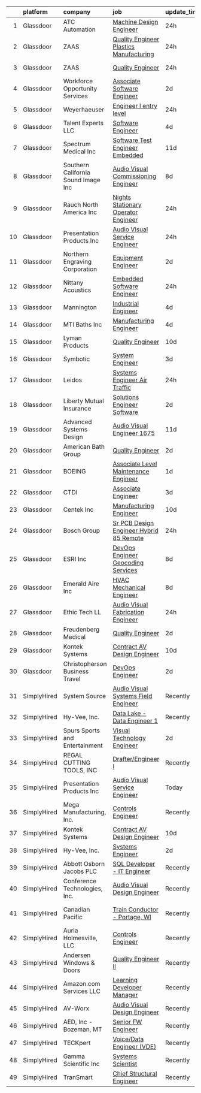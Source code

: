 

|    | platform    | company                              | job                                                                                                                                                                                                                                                                                                                                                                                                                                                                                                                                                                                                                                                                                                                                                                                                                                                                                                                                                                                                                                                                                                                                                                                                                                                                                                                                                                                                                                                                              | update_time   | location                    |
|---:|:------------|:-------------------------------------|:---------------------------------------------------------------------------------------------------------------------------------------------------------------------------------------------------------------------------------------------------------------------------------------------------------------------------------------------------------------------------------------------------------------------------------------------------------------------------------------------------------------------------------------------------------------------------------------------------------------------------------------------------------------------------------------------------------------------------------------------------------------------------------------------------------------------------------------------------------------------------------------------------------------------------------------------------------------------------------------------------------------------------------------------------------------------------------------------------------------------------------------------------------------------------------------------------------------------------------------------------------------------------------------------------------------------------------------------------------------------------------------------------------------------------------------------------------------------------------|:--------------|:----------------------------|
|  1 | Glassdoor   | ATC Automation                       | [Machine Design Engineer](https://www.glassdoor.com/partner/jobListing.htm?pos=129&ao=1110586&s=58&guid=000001824de3ea13b6277ba4f39ca8eb&src=GD_JOB_AD&t=SR&vt=w&ea=1&cs=1_6534cc1d&cb=1659164159149&jobListingId=1008038413869&cpc=2187E14FC6F1B769&jrtk=3-0-1g96u7qn4h7i2801-1g96u7qnh2gpu000-acea95750f0bcd80--6NYlbfkN0AxTW2I5hFMRs1ppfVaotPbiDcG--VYf6eQeyz1cvYZmvU7ipRBcyqBpcC9rIByUrQ1ZU3FBxa74NBnDeqNgrnhHjqTlbOWnnQhnOxFWK1mlABdtxbcxd1x-rU-B4U-OmAuN_3oSF9ciNM3Opuzid3uiC4b-iP3i7vywiAYvXJpV9z1uhnXVzXLqFzVqWdAUAPJcYPqRmA-axKNIx77zU-yTl3-5sy2U7c_NxZi-l1hXq-tr99DjBr16oQHKO_3IrSPf7I2PqFr_YCHDkreO2JHdGtsWzmXmW6y6xHeW9uzPyufaBnpYyRPxm37Tl0ZSle5mntxZL20QwdUhbyXdDm1ZvHb0fGAtWmLdyZfV2CZ06ikszmpR23Ajxsmhzb6U5QPIWz3bfZs1a0IMe7Hge2fRR0SwYTQogd32yE6Ka8-ApRNEkYDvKtKiI5UFFkQX6Wyrnmf3VIr8c0Rm4ZVyqITf0de3ySrD0TTFmnbVulSCyhHHVVmyR_wCpzMosprrUBCG1fW8MZ5wRaGFcMY8fAb)                                                                                                                                                                                                                                                                                                                                                                                                                                                                                                                                                                                               | 24h           | Cookeville, TN              |
|  2 | Glassdoor   | ZAAS                                 | [Quality Engineer   Plastics Manufacturing](https://www.glassdoor.com/partner/jobListing.htm?pos=118&ao=1110586&s=58&guid=000001824de3ea13b6277ba4f39ca8eb&src=GD_JOB_AD&t=SR&vt=w&ea=1&cs=1_e51afa6f&cb=1659164159149&jobListingId=1008038167065&cpc=9BE7264F9E667C9B&jrtk=3-0-1g96u7qn4h7i2801-1g96u7qnh2gpu000-bc8b817a26c6e9e6--6NYlbfkN0A953Z9EfJZc5Z9y7Wb0NkuJO-5BBnqXCJSieP3bN3oT3pD2vzfTR73Lzez5aynbGxO0gfvX0KfJ3Sjv7fJKH3_jXV7k0SUZcSV9zz0O_4B1OIL836epapmQlG3U2RZTujWwBB6OCneHU0t1QaMIrAgwiJ8l4UGWn0D17qLIqn-w1Ggg1_nUW-hi33nsVGlbNbZrXzgCMJRY_dtMf6EePrayVwpRoXVQt4FpC1c-JP5NpjF0TgBAJ_QFsYIDwEimpDavVdugRWSC1RYg7GdmnpBgLzt8F47zvCxorVSyujVd_XHpwPoC1b8UutPExgnYE9JMs3JTIVy8TqqAPNgOY6O5mXYgpwvBlcZnrD-NSukAtQhydOl9nTijOfybqetdWOTNT6p1m4M7314qGDNpaRL8BSrDpu5Ew878VxQzwDVfngqTwtIQFxnmNIy6rQtRXhqsBJ02nvMj86xkdPu8bHhfGHWCq3Wh-eJJPX8ddorgO6-beQjNOQM8I6v6195PPZ4GR8N9gFWpw%3D%3D)                                                                                                                                                                                                                                                                                                                                                                                                                                                                                                                                                                                 | 24h           | Woodville, WI               |
|  3 | Glassdoor   | ZAAS                                 | [Quality Engineer](https://www.glassdoor.com/partner/jobListing.htm?pos=117&ao=1110586&s=58&guid=000001824de3ea13b6277ba4f39ca8eb&src=GD_JOB_AD&t=SR&vt=w&ea=1&cs=1_e511d477&cb=1659164159148&jobListingId=1008038155042&cpc=E509DD49A6927373&jrtk=3-0-1g96u7qn4h7i2801-1g96u7qnh2gpu000-de5d484b1a3dfe27--6NYlbfkN0A953Z9EfJZc5Z9y7Wb0NkuJO-5BBnqXCJSieP3bN3oT3pD2vzfTR73LqMuDpuXU48WljeSLgluhz6QC6Oomz2q0g9zt7NbAErdWJ__rSQqhMILkbFQhW-Gh-yzpIR91FrmDoUTBmhP-gWV5i5p3d_bmZv4xUMubRloHX6ClyLr-wxFW8v1AqDiy-WnARA2xlDKq3VfqOUByV6c87Q5cj84UoR7bsDcJ5_p9PJkg0Ive_VzzcB2Y-OjWBqTMQJFcp7I6_OiNfd9V02m-TfIXcp1YJaCMufJbsV99tBYalhImlREHmumyakmYh-6mosmdY3CMJlCtTkYoT72zrWconP4PuWJ3T1ZOdPjX9ooXNyAlK7EeusCwfNUB3YNQZMqwdBRDeXCIPcovVa9NRNhQ6bHNpzmmyxAIh_McBFu9SwigJ6fmU-B35ZO4At7AMQ7YaNdwVdWleYveclkhSCLq30Sp2uN4uwNnGCRlovLQLc-dNjIEnY0zFNwDHTnxF9v2qPs0mrsqpkY3A%3D%3D)                                                                                                                                                                                                                                                                                                                                                                                                                                                                                                                                                                                                          | 24h           | Woodville, WI               |
|  4 | Glassdoor   | Workforce Opportunity Services       | [Associate Software Engineer](https://www.glassdoor.com/partner/jobListing.htm?pos=108&ao=1110586&s=58&guid=000001824de3ea13b6277ba4f39ca8eb&src=GD_JOB_AD&t=SR&vt=w&cs=1_ec81ba3c&cb=1659164159146&jobListingId=1008033330853&cpc=D3F7CB07E435E2D0&jrtk=3-0-1g96u7qn4h7i2801-1g96u7qnh2gpu000-51a9a4c02c0b9e11--6NYlbfkN0Cg2EfBWPUJaBAt4LRBUQYdDsVwfvaJOUhcLQh7tRHeQS48mdFNCP3SHWW_6TKj0etJwyrwESIWkViE_We1zKoSmoV74AZ7PhwiYAh5BmmiwV8_6rP8IikmR29SZ7spyWXd3aJzxJexhNwDY4fSfnZjLf-JwIqiH2MfC8-8IykqpDomQ6PdJDuorhJ18Dk8zmVbkfrVnILFyXGsxc9cfEm_AvTikb2-dMCzds58-HmEhsqensnHUrgSEAXL645sSfWKSR3k6XYG4WpKMAbPGxiBoVCM5HxlnSWEI2UzWWoSukchDmsKChNTGzFwFLA0IR_w7xK4kwjb9nGnIKUj7XD5wPTazSAc5QGoEEiZH9f8tnOQLgfJqIQ7OSZROfbfaU39XKEMikNRYuqNOsF3RX00q-Lhgzy_Htbhlv3d7oT51w1DTcH49TCaNM5LKDfSospU8bwLHNwuHeHoJGKW0zp8oR71m4K5gPbBHzasa3NrTEoBCNQqjDga)                                                                                                                                                                                                                                                                                                                                                                                                                                                                                                                                                                                                                                | 2d            | Berlin, CT                  |
|  5 | Glassdoor   | Weyerhaeuser                         | [Engineer I  entry level](https://www.glassdoor.com/partner/jobListing.htm?pos=128&ao=1110586&s=58&guid=000001824de3ea13b6277ba4f39ca8eb&src=GD_JOB_AD&t=SR&vt=w&cs=1_f8317e29&cb=1659164159149&jobListingId=1008038356340&cpc=280AB1FAEDD8D536&jrtk=3-0-1g96u7qn4h7i2801-1g96u7qnh2gpu000-b1f824f4172622c5--6NYlbfkN0C_2mlMQ7nWIya_Xy3pEikCToxh9h5VqQh2F6147XJSPS9-xOWwpapyjYJ3rOE4-Iz4eeeEgjS-960BoCyBRORi4Nl_g6hQC-7JswXNjmSnh9YJ_FNbFbIqlDPw0llaNvii93Kvo41Xr6aJURzR2r0kXTdNIZZ0Q3iJm8INMnUsBLMK82P9-oVGwNNg9WfjGKBsqoMoo5J1mnMyIlQ1-54lVuhc0Fq7d06oKgLxmdV4lpzqmFNacy3peDClrTokhUqhxlGPc4TDrus6hL-Ns_e8oRvjVGhsecu2QJNXSI6V3KtMNt48GeS4sxLRo743QKLyF6noYpkDkc5e-ZbePtSGsvBwii-NafaqzhduSl79A8m0eP8DAowcCV3IrjdhW6hxYc9LWNSFANDq15jESaV7YUObCRcPg8JmFznMtFrIhGUpteAZaASXNGWBqfYQ5Shb25BB_wutr80MXEi8_XWa_TVgOlMZ8uMJS0cOIY3xwqTeWgquTm3Eyc_zwkehVHQ%3D)                                                                                                                                                                                                                                                                                                                                                                                                                                                                                                                                                                                                                      | 24h           | Dierks, AR                  |
|  6 | Glassdoor   | Talent Experts LLC                   | [Software Engineer](https://www.glassdoor.com/partner/jobListing.htm?pos=114&ao=1110586&s=58&guid=000001824de3ea13b6277ba4f39ca8eb&src=GD_JOB_AD&t=SR&vt=w&ea=1&cs=1_ba70eabd&cb=1659164159148&jobListingId=1008028581348&cpc=CA43532650C61C38&jrtk=3-0-1g96u7qn4h7i2801-1g96u7qnh2gpu000-54fdf3bd23b4b30b--6NYlbfkN0APToHrk7ILONyRglvlT3LJMO76dZGJsKlG8WQjsY8Cq8sfDFa7YMJq1aTxtr2s5Uu2aaLoF9NmB57fI3zrxGtVjGLbz7HtidLWxuAm6VzIaQoTVTCnUcrOGdU0JqQzy4oemuH1UTsT3zg14n298ulrp_TpaiYursTL3f537G11snpXMentiy44YWtRFWvNv4F_tRkxvSjVfFtpUqQdbf8RXiesu32jbECt0Pd__YZveCIH4RRzsL7lsQdivB9nBuUy-ArWNNiLuU96IvT0EBX9eys33y3MvFU7d4kIwrqStLbkyToet71fDaRXFiQQR-8xgU-RdKM7hzF6eWtkE5Jcn07ErLLNMSFXRikj41lyQp1WU6BJUS7e9WEkUXI6E7xg41x-bNSmyFkxdD7eeQx52mz0NNr350uUyMniy46P9e6cXib7fuU0gEzLPU1_N5a8v2iqk1QfOOebko5oUpt6HK89fIDvJ7KoJXSszI4WxyUgqVxfIf-7KY0GSGuUXCDTn5WR3phE9A%3D%3D)                                                                                                                                                                                                                                                                                                                                                                                                                                                                                                                                                                                                         | 4d            | San Diego, CA               |
|  7 | Glassdoor   | Spectrum Medical Inc                 | [Software Test Engineer   Embedded](https://www.glassdoor.com/partner/jobListing.htm?pos=107&ao=1110586&s=58&guid=000001824de3ea13b6277ba4f39ca8eb&src=GD_JOB_AD&t=SR&vt=w&ea=1&cs=1_b3c9df04&cb=1659164159147&jobListingId=1008011947602&cpc=306CA5D721721ED9&jrtk=3-0-1g96u7qn4h7i2801-1g96u7qnh2gpu000-dab02c18a680159a--6NYlbfkN0Cf9FMVgG2-Du87J7cKUAhcCaMBnV-FHC5cADHjYXSBJcs4orohhPpe43fvWnWTaiJRXzmo9i0tUzvYiMvCOWR82l-Vp3mJTn_m7C5X-SEI3XbSW2VS0jJWpTowmjzcsoNHGshFD59RHs6ov3qO5G4GNNkn89m3ArLiQgQoaAHv6ixR_ggbRuIJfAhhVN_wn55U23Lr_HcWM4-YCqoFsh7atJF4sJXhIBSWx_r95p-q5jcJjgROQW4W4FHk3kSadh3-Mg6FHOkEJW-YPK2eDmzQC2Rt_wkRRMhH0eMu2JkAT5D76XM8spDkjzFg470AxwgLO42ncfrHdyFNBUuzNMIRwZ5qlmnaLwgvpKLvgS7njQFS8jOgCxWroqjAX0Qxal42VehUO9qJ5vj58drw39twKWIzYyVAYRUhlaBfw9JXbHYaUrDMvQu2r9lmIXkjV3srWQySUZsHIcx8EqS6GWwjd2ycLLswUcdbSByndHahbdiMqTm0IMYb0KRnbiaQ0aQxgNAw-zd7vw%3D%3D)                                                                                                                                                                                                                                                                                                                                                                                                                                                                                                                                                                                         | 11d           | Fort Mill, SC               |
|  8 | Glassdoor   | Southern California Sound Image  Inc | [Audio Visual Commissioning Engineer](https://www.glassdoor.com/partner/jobListing.htm?pos=103&ao=1110586&s=58&guid=000001824de3ea13b6277ba4f39ca8eb&src=GD_JOB_AD&t=SR&vt=w&ea=1&cs=1_31654bd8&cb=1659164159145&jobListingId=1008021028838&cpc=A9A1C7497C91E96E&jrtk=3-0-1g96u7qn4h7i2801-1g96u7qnh2gpu000-def7092bf58d7777--6NYlbfkN0AY4guaBc_odNxnJHTncvfwFu86WvDwtbc_K-gSZc1x5K7wdWHYCJnRRmj20vLNjEyazsjn8TIiKIlio5hlTqu7qVQGye3za9tpl11tgkvS74p4ZBu5r11m_FUJRpiP404_cIi3aCn8zU4Mf3gFeOiRd10QdSjRG8qS0JmSRhX2cG79oYXun3RfJ1zWh9dffznEUw1n27weMRaoRLc35rvAcj2AMpEd5lni6st8g2RlhFqqzHzjKdPDzOfm55O8Fol89Mj5T9DjmRzh6fLeNZjbcmzzG4lK5a8nWNQHAMipGT-jt-naEDLChfEVn8joJT331LyP5NwBLcTv-eNUmIbv93ima2liAW6nIDupzuerN8pAkOlwaXfDMXeoy2iWE9HW0Iu4XezuM_LlKru7gtSjPnoVW6WIEhEtzUNbAamUoK3jOR_pY1rySXie8sl0cKoQlwtcImxiawEiQnNU3YOs5fooQFhVIzmI8bIFGk-gmpFxOebTEODB-EObAZ-o0pl60VpvK_HZ8g3Umhtjo2Zfdcbka8PAP_4%3D)                                                                                                                                                                                                                                                                                                                                                                                                                                                                                                                                                                     | 8d            | San Diego, CA               |
|  9 | Glassdoor   | Rauch North America  Inc             | [Nights Stationary Operator Engineer](https://www.glassdoor.com/partner/jobListing.htm?pos=125&ao=1110586&s=58&guid=000001824de3ea13b6277ba4f39ca8eb&src=GD_JOB_AD&t=SR&vt=w&cs=1_1aa01e50&cb=1659164159149&jobListingId=1008038034895&cpc=67D5E609A3B8C355&jrtk=3-0-1g96u7qn4h7i2801-1g96u7qnh2gpu000-9f09c4d1b6ccd41d--6NYlbfkN0CY8AzlzKebmx0ocph0YvKfDIieyiw0SRCPNb4kGS8r81VBqrdWeuMXfSIGx-zLPwavrmGuhiVz-9vYZVkCRv5wBty1fBO8ZaDb3yPXA2b4KNIkEQshtVkoDO85yWpgxznsCwwZNHd6SaAcPWiL5hbSv3NoLq-foXin3d1ekNWqxbkcpvlTs4T4PtRD8mybavJ8hW4cF94M8srGJvYSMYI87wYac6b7_lvybcT1jaOkNXfpgK9fSraDZsCl7DE7kmwJgC3NOxd5AiXYcvPNEx22m6HF2ZpHQLZsPblyMWSZ05lLgTq93Y2AMCYC1afIGDZ9b4ci5_mYPfz9ZhGdAjhl7fOXg6ineINTtdM91kp3Cfazmnu3SDVus6dppok8CH3hjXG2VBTOGF8jbMLUiJI3e1FdAtzgvZVwfXU0qaAPzX8baRX7KsiP-s2lvNPKa92wAeswDvvPEOatmDYduDdLmkl4YAK_Fbs%3D)                                                                                                                                                                                                                                                                                                                                                                                                                                                                                                                                                                                                                                          | 24h           | Waddell, AZ                 |
| 10 | Glassdoor   | Presentation Products Inc            | [Audio Visual Service Engineer](https://www.glassdoor.com/partner/jobListing.htm?pos=109&ao=1110586&s=58&guid=000001824de3ea13b6277ba4f39ca8eb&src=GD_JOB_AD&t=SR&vt=w&ea=1&cs=1_1a615489&cb=1659164159147&jobListingId=1008037742205&cpc=AECEB822CA110EBC&jrtk=3-0-1g96u7qn4h7i2801-1g96u7qnh2gpu000-7483a12ff3147225--6NYlbfkN0DukAwDndutArnS8OT3znlJ-TW2KpK_7rZjO0LfXc6UVBiO-8LSPHd9T5AQHH9FBC2Hia1M5AsGow7jNLPnixP_RiNXVt6lO1Ar-Vc-Whbz88lhJNklJkN-esYUaDKE3tk-hiefOhTUb5OdSkIsdlVRxD0jRmZeh12SCboATi7un9Q5PaXPWBAtbi8RLo2m_6Qgr_97PAh9X_Jsfm1Z9oRx9GO37fZE04Gv5pxc5JB2EDS1D78v1_vPd_ipAGXUk3FY3UsRNeRrRysUmUG2CAcuMEUdHmMeDIqznPl5wyOcqn25NG8oVv7w8Egnb3sTOcL1QwVHkBVJvy5YPrBhKTstgpPffr7CrQxl2oJGEqboVBDaKlSg6o0vy_DuTfxBDQFdzlzEhUSfqNkfpfiy0EXT0u0oHY0xTIWx8VIvjQe6-S5H4vniEoOA8SIWh6ixRlj6LJOwdcZsrFuAB56CB1ooU23QA17S0X9nICqz5tL_u59ZSfTqySHZOIBCVTUuVwy-tPqwTGA-Xg%3D%3D)                                                                                                                                                                                                                                                                                                                                                                                                                                                                                                                                                                                             | 24h           | Los Angeles, CA             |
| 11 | Glassdoor   | Northern Engraving Corporation       | [Equipment Engineer](https://www.glassdoor.com/partner/jobListing.htm?pos=127&ao=1110586&s=58&guid=000001824de3ea13b6277ba4f39ca8eb&src=GD_JOB_AD&t=SR&vt=w&ea=1&cs=1_cb0fb133&cb=1659164159149&jobListingId=1008033035844&cpc=923E3B470662C757&jrtk=3-0-1g96u7qn4h7i2801-1g96u7qnh2gpu000-c71cdc8aa54fecfe--6NYlbfkN0Adb7lipXJwfcZXYV4VRt36dBLKDnGAnL8PcYl3M_p6OlvAgK8496FpsdkAKRCCw-H9qr4P_gWBRP66uKF1QdOSkGeAkWjHbDbCOsoxH1CelaOYP2Jl-LDRWxgDz9WJ933oYplUsx3SBUMPqs9thn_PCPfzyhvO7IGfAnml0a0jO7uqyrm-pM9RkdGm0FTNRkkUHaTMo9xrnxTJjJVid5MQJCWbt7xXCjmMR9oZIdtW77Nz87a4faAnRQhE1iJTi8YlC7lcA5LVLg2rqVrC7ZMLRmhyu9O0KzFIZUkAY8MD9d-Uwu5j-SyOWPTT-5HH3oEpqX0Kpl1WUvalkwHMveeHf2odqJrB_AWFunqSKaHKu-n4SQnVEZBB0VGXxaX-QZiZzu1in6j11sHBqZc2son09jozt0enuVe9PsiQEEV1t2p56r-ZTW4gG7n24ewNnNNSFkpcq2g-MHRa7U0K7EMWysrOwmBeG4fZdp6LRO3hboaI-oeY-APsiPobD3AXuuadQxyjWn30Qw%3D%3D)                                                                                                                                                                                                                                                                                                                                                                                                                                                                                                                                                                                                        | 2d            | Sparta, WI                  |
| 12 | Glassdoor   | Nittany Acoustics                    | [Embedded Software Engineer](https://www.glassdoor.com/partner/jobListing.htm?pos=119&ao=1110586&s=58&guid=000001824de3ea13b6277ba4f39ca8eb&src=GD_JOB_AD&t=SR&vt=w&ea=1&cs=1_bb91994f&cb=1659164159149&jobListingId=1008038298146&cpc=A8EA696C92E7776B&jrtk=3-0-1g96u7qn4h7i2801-1g96u7qnh2gpu000-0ea1849893469c83--6NYlbfkN0DfhRLDY5E7BVY3xhBTAobuSaZ3WR2SqAJ-w4NHeQGDZxuTLtiUsxSy8QBXJ2H4pCbw38-bo7P_bVKAwnqdF-Sn4qZ2uCo5pvG_GM1PTL_Bq58rSSAKQ192D_2f5Ej86OhFOm13DGp2Wk2WB5ggup-37_Sqc6LRpevodul_IJcceisAhrDJtv5G_26PII0NW5ycn8jC5CaopITGqHoL6FZdl_Aw2su4xoCDGaM7mJ29FGyJA1bT1C61neezxPS8fNNB_n9xJ7PKnvlg8LEZPYy5ISGJ1EXsYcylOf0v79Lyu0_Tvh3vNl2gjO2IqhEft8apiElXW4LcErmqognQYD1y0klELj2382IxS1TOUD1VfgkfxA6TrE3Ch-uW-28M3PyxKjyu_tq-m3z0uMTd5lQZH97e2uHF_IcHkcQ4toPfUFlLK5bfZ29dHgzPCAJ3zAz4HZEt4Ks1JIjhK8w3moKchSSCA4xuhG8-yPjzcDcOqbfmLz1xOrQuPvafGiuI7XGoX86zRu4J-g%3D%3D)                                                                                                                                                                                                                                                                                                                                                                                                                                                                                                                                                                                                | 24h           | Remote                      |
| 13 | Glassdoor   | Mannington                           | [Industrial Engineer](https://www.glassdoor.com/partner/jobListing.htm?pos=112&ao=1110586&s=58&guid=000001824de3ea13b6277ba4f39ca8eb&src=GD_JOB_AD&t=SR&vt=w&ea=1&cs=1_f2c2d667&cb=1659164159148&jobListingId=1008027747532&cpc=93AA082196C185B9&jrtk=3-0-1g96u7qn4h7i2801-1g96u7qnh2gpu000-399b92aea6190774--6NYlbfkN0AGk7j6SB-SzvwSZo4s12pq7cNpXOuByE3xBzEu4VGCoUZdXnH2FOqax80-mEvqv0upVOhQHZkcu4ayPwHZcM2hggHnxFPO9Z_X779x6qhU5Kkmtg4fbSIUPWQALcP-6Il1pEgrE7lHPZZgj6IQG-3Cd4IQrOMlTBn8Wmtx22k8wqHQvU7JDwRaGNKkxx3-s0DwAYDLAZCvsw73MMyfa62kluVFiGdsHPqLB2lEi6s_jeGL805LZOy5JvWSEmL0iJ7GZI3Tp7Dc3gnFP0QW03l3WkUubMSX7pwLqfLfB346SxHdMHtL86-JxbDpBdsowVEVelilOh85hyKgcf37LlSIZUqp_M-GmD4vb9wpr9yvLymG0JPsOGwvXHX2126ffDXNlJmSVium_KyXILSC4gOwlXD7zDyIrTB07WnoIBdRE0ckEGfinDdiN2DC312dUxfIE4BmvZL2GuO-1Bk5dW4gJ1ORKOSqjRgDnKkhUtXTdyuhYjh-1xJW8A-KP5nROvM%3D)                                                                                                                                                                                                                                                                                                                                                                                                                                                                                                                                                                                                                     | 4d            | McAdenville, NC             |
| 14 | Glassdoor   | MTI Baths  Inc                       | [Manufacturing Engineer](https://www.glassdoor.com/partner/jobListing.htm?pos=116&ao=1110586&s=58&guid=000001824de3ea13b6277ba4f39ca8eb&src=GD_JOB_AD&t=SR&vt=w&ea=1&cs=1_45c19d3b&cb=1659164159148&jobListingId=1008028299817&cpc=E5CA8B5EFD9AC7B2&jrtk=3-0-1g96u7qn4h7i2801-1g96u7qnh2gpu000-8e9fd47786ab68d5--6NYlbfkN0B1ZbfVf7Xvph6p8cr1EOAD6nmieJzFLN9uQXR80e2-8nLKhcUn0j5rwuDrsD8vgjVoVBmky1zVe7YYyUgt7qUfqpgMyh4y1gSu1a68rc80KmJgTGGoWci2Q-VtjW7D6bW08DySWYwXKlShqcWOCLizrmdGjevCPoJqDRi3y8-4-n9MAQo_dWleXREOfHjtxQQ0SObPIAZiMvXXv2adlJG3PJphymLzaT0zA3IFNl8cKAYEMGpTE7bLMXySEq4hpaWPbpLzruh2CTfmEw8byfYq4oAusoCt3PK5PfmQivwoz_oLRxiZsDSkvrf9rcNfT7fy0IiMAKLBCpmQgr8OLxcZojxWSlOO2zEusSKQhu-LZE6iAfXAbqqvE7PkmmFJ6DaUN2ZXsp8qrlq6gQWegQc4MKXegplLOPdUFZhPFn-h1aqwO55BeK8mwDzRTDDfbIjUPcsGbelgwmljaQyoHvE4xXFlL5_qS5E6qAReSFOxnndI9fHJxalMQ1mlj-uXUk_0lUgMlvFutw%3D%3D)                                                                                                                                                                                                                                                                                                                                                                                                                                                                                                                                                                                                    | 4d            | Sugar Hill, GA              |
| 15 | Glassdoor   | Lyman Products                       | [Quality Engineer](https://www.glassdoor.com/partner/jobListing.htm?pos=113&ao=1110586&s=58&guid=000001824de3ea13b6277ba4f39ca8eb&src=GD_JOB_AD&t=SR&vt=w&ea=1&cs=1_550947bf&cb=1659164159148&jobListingId=1008015150120&cpc=B1361D5F72E3FDAD&jrtk=3-0-1g96u7qn4h7i2801-1g96u7qnh2gpu000-3e292413079be547--6NYlbfkN0BOMTCJTvLklq92e5ejynbPAfWTDjtUvfuhogay5BsNfeTgNqlpI1nyPZ6zPEEDfoNeMcq-NgbldVVzKKz2PXjVvAh_iTFqpxbw46-ZyaXOHdc5F-KgbUW6n-umzgOWdwjtJWzIWuX8OrSgwEIYhAr3EIELC9GN593cmOrEeJRASaV9hoYhMC1bW4EV-4lq2LRHyx_aTekQuBxhnjLnEQ9hbO9OJX6aijOYoV9SIwLuZw68jXcXn3GaS3vgKsvHkjMdOJuz5aMLMU5_mljFSzbc1hLxWvBgleDo_zdGs1PAOXYmeLGkCgUI1y3lDLr8IidwIYeNuH7rdUkaOTs8Rl9yns2glSoMW5HXl-qFDVjgM_GPr-FKpsnMq7ors67ZMl0QsHuDyyqQ1Y2SNUrF2T6yGjnBivXi2Lt4WBCgTKEWsmb5QmYhwi9sGPa8rZqIeb-O6r1dIQ0XzqA1OUyG-FOK6rV4OXS3dpEv5_bfmBEDi0wy42_elgLk)                                                                                                                                                                                                                                                                                                                                                                                                                                                                                                                                                                                                                                      | 10d           | Middletown, CT              |
| 16 | Glassdoor   | Symbotic                             | [System Engineer](https://www.glassdoor.com/partner/jobListing.htm?pos=106&ao=1110586&s=58&guid=000001824de3ea13b6277ba4f39ca8eb&src=GD_JOB_AD&t=SR&vt=w&ea=1&cs=1_94a033e2&cb=1659164159146&jobListingId=1008030701336&cpc=BD090CE016BE616F&jrtk=3-0-1g96u7qn4h7i2801-1g96u7qnh2gpu000-a8f1298e805497cf--6NYlbfkN0Aizm5QAxEFSe_9j0OHMQ4_AEOV7_KoSa2HKhHLb1NxDnB5vC59ht1KJvRzyD779bseIZcHX5qtp89RhXkiPLUP_FNKVuOaEBaeTOTf3-hQ6jS5TyaVxcp9FkGbKFpRMYyosA1SMDlbUN2SWtcylSPp3vZLsdbspHiaHZSYqTpqFt0kj2yzYAJ5YeZbw2IpDTz-3A90Vsb7tTjfCNIMVf2RR9xbKTLnjpTtY3doG3hd_IysvsoZKIQgvpuF04GXO9-dG98i78juLGs9-Z193AmNgST3p9vVmfxN_4b_5LpYC3eE_nxocZrB-XJoWlXcfbnx5d0V9YkY8wuN-muExFyOoLeRqNH9D_N-N-b46CL1FpkcL-bPbzrmL-eFSGhUz-bLxsyHtYCUwod3vMsTIehG-sEIppuZgIEMgsLOX_GEr4wzd_KzLB5osOM8FP6gRYT3cKyBRVSBcqzDGvK31UkBTUHS05IDtHfMSMAbmlyBkqZ30p3cea2B_R2rVAd9N_TJBUp3kDL7CA%3D%3D)                                                                                                                                                                                                                                                                                                                                                                                                                                                                                                                                                                                                           | 3d            | Douglas, GA                 |
| 17 | Glassdoor   | Leidos                               | [Systems Engineer   Air Traffic](https://www.glassdoor.com/partner/jobListing.htm?pos=120&ao=1110586&s=58&guid=000001824de3ea13b6277ba4f39ca8eb&src=GD_JOB_AD&t=SR&vt=w&cs=1_cfe00d3f&cb=1659164159149&jobListingId=1008038434899&cpc=ACBF47B84C432121&jrtk=3-0-1g96u7qn4h7i2801-1g96u7qnh2gpu000-a0a451b382eead48--6NYlbfkN0CZUO70VSdYKA8PR3jfrSh5ljhqJhfDt0PzQCMubt8cRihWbmqO_-Ccw6DGinMZCyKpYwbayQcI_HTqhqaIvejAIhecGNx4MIdaTTqdneFXRQQqs9EXD9tsS7AM7PFZgRJVT8htdB5k020FuVHnQ7Q0gSEoeUhe4L8ttl-RkMmiYWDDjtzHfj7m8Tw6En3im4ZAJ_u8iagXfbxW40avIdiV1qqCfHqeT8FbH8Nm6jG8sLiK54utDo0E6cUIOtTd3sOg0IGLPhbkGL1lM0FxBWvgETzNAxppuLj0XKI0U_rP6L6UaBHZiodBoV5nWy54SmAeKR5NC7WjU2TK2X-kejHxVtv6IvfIPQR21YEiHc3kyxq1uB8NBQI9VAbjSJg5ZB8PvQMwg-wpGI1cJX3dzoL2DRyfAqTDJznU8u-AeLc2n3NMPJSlDBqoh7MxgJ22U6IkQP9jHnm7KpjZuB6k3Ixmf4V6e8sh7yMhRM0RQ1Vhnyu2nx9ASyi0ZbsRr4HgPcFl0ddR-p8-iv37EcvjrQUaymVphOTBVbj35fbolLtPdTYHFSv8PLWpZdiljRRs2AM2rsaIg3D1MM1w_b4PZD0rDaqeKp3dKBoa-v7g0R6o44Rdsl1hbg5a)                                                                                                                                                                                                                                                                                                                                                                                                                                                                                             | 24h           | Gaithersburg, MD            |
| 18 | Glassdoor   | Liberty Mutual Insurance             | [Solutions Engineer  Software](https://www.glassdoor.com/partner/jobListing.htm?pos=111&ao=1110586&s=58&guid=000001824de3ea13b6277ba4f39ca8eb&src=GD_JOB_AD&t=SR&vt=w&cs=1_ae07ea96&cb=1659164159147&jobListingId=1008033572244&cpc=4AF433014564FFC7&jrtk=3-0-1g96u7qn4h7i2801-1g96u7qnh2gpu000-4ee74b997c347384--6NYlbfkN0D19kSVUiNzG2UWy1lRGehFMusHrHGUl8ru40ax50wmt7DArby_x8vsKPea1Au2d2S_HDxjrXd5TSAOVkqbZc7SNB9EhRbOUqZC74W5pbNFda_yPMSCSWqshUX6Kdzn6G7oxukGx5mgQhciWBIyWXPYY_sk4eRX9flA7TAHNZaoZAWm8yvTw-qFofu_RJObURp9QQlLpV6esqmbAy1av48yRzZmxJjgMggezBQJ7bAvFX7zPiXQPFbvkj_nDgvnQe_7gz7zy2xSd-BQ0SdrihZHBYHMK_3VtmlBZpRSlwzI0IWLJiQnvmgFpfWtmay46jdvwGaQgE8XRmaIchbMPUuNOYX_qBEX3lAY8bqavyLx8mwHSyzB_eS4R7DKQpUFJcaK4-gn8zG1_Kxeje_STMj1apNZiX1zeR50XnaRyhfcl_rO7lRppoLIevtJ5GG3qxbLcSgDAI_zGwlvTQO8cx3Ypn_Se4mao4uh9TeYjnUkzxVmWxqtm-xo_m6BGBzsQUOFrv-qd-hpQ8alPd-NaITBBYelxRGqwXxYasd5TOPGrBgk4231q85RMYr70mPsl4-PlK2XRHJTJE74nZ3UBme8kbkKcaEEIfJpyJPxgAUrhNex09u88IsAUctXceEldjFsEaQNEbYMLQ%3D%3D)                                                                                                                                                                                                                                                                                                                                                                                                                                                                   | 2d            | Remote                      |
| 19 | Glassdoor   | Advanced Systems Design              | [Audio Visual Engineer   1675](https://www.glassdoor.com/partner/jobListing.htm?pos=102&ao=1110586&s=58&guid=000001824de3ea13b6277ba4f39ca8eb&src=GD_JOB_AD&t=SR&vt=w&ea=1&cs=1_d2062e51&cb=1659164159145&jobListingId=1008013000580&cpc=5A0CE614FCF96BEA&jrtk=3-0-1g96u7qn4h7i2801-1g96u7qnh2gpu000-53856959d38fb972--6NYlbfkN0DdLn5tXN_RiyJSiFodarGZFJKa8s6F6AK0THPBWp05MQAviCpm5lNzEF6gD3DTAf6n8aeNrhHR59c6f01ZkzNNOYyicUjSDHyP8w7Fb6VcMKrqCkZijDoa-nn-rz3ZJ99wKyrCzIIz8Z3mQTlp__DDH6aEsf9LKIFSJxB72VypXDNZyuLvxURcqWxMEjJHbMW0JrXH_Bz27P5ozl-xyHQp-hP7LOOmSwA2-qfOGaAdDWu5O7oBJyAuwbqSzqVSTT5kjzVHEOVjJKFa_BsPc1kwwXMraCE58qnXz8NkjpqK4-OUDvztId2_SVFxHZFyfGQ6GzFa0qQU2xlAoUmBnrn-KfSOtlwcPWbRzJYwf0UEVj6Q6vceo10vHYkPmwFJubTUZjd2roDKDTEJZuhWPKctbwtL8rV4O0FusDQzHzu-WgElDjzyvekwM-kJcZGVUL1SHTJs2hZRkbL5MRcJVnpmS7BsjpxhgwLSYz8lpUy1VrTDBV18_sffbGfjeJcwB7UyyioneM3QVqFHgARwN58S)                                                                                                                                                                                                                                                                                                                                                                                                                                                                                                                                                                                          | 11d           | Ocoee, FL                   |
| 20 | Glassdoor   | American Bath Group                  | [Quality Engineer](https://www.glassdoor.com/partner/jobListing.htm?pos=130&ao=1110586&s=58&guid=000001824de3ea13b6277ba4f39ca8eb&src=GD_JOB_AD&t=SR&vt=w&ea=1&cs=1_3132a0fc&cb=1659164159149&jobListingId=1008033882742&cpc=C49818E30565E1C5&jrtk=3-0-1g96u7qn4h7i2801-1g96u7qnh2gpu000-ab7fb1090adc710b--6NYlbfkN0CkbaOw0anWlrz33qEVwAB-rAo-3kCqlTQGEztJ9XSsgmwSEnEZ_bxGm5s5hpBRS0wKXxjxw3O0vgPMFTY2tnpLJa9GP0_4f-balqYtqucn8mC6aiVLWSJ8gsarTCtTzaf3uogaopyLWLJwL2m5-LamWTH_Vt7SqaTE0JhjnednCsJ5n2HjG513Ig17-5VjbDKjKGSNu-mNb5xRq6cUKRO4SdoouOd4Ii3Td8gDjD4cE7i4HN0jDcdmBaYGV29kqSzwXUM0JSwpjGO6PgOf0mA3uXbco3i83qNjauhs626Xp0nd_vjmm_b9v_DNUliNnx_5YT6nCtQftyqGOP82FMHZJVZD81BvUBKKPkuQTm0-bUi4IhxbIWmu477jtiE0CkX9PB5Pd5C5XoZpS45MZ-78Lln-eVGbKIZ4DnC_4jJX5YRBC4TajWypC4jZUlJ_717FlNYD-dfXO9ocsleTgYrt8887lpW8rQ2thZriyyDnSpuan2RZHF8CB1FwtbgDWm76YcXhAhMZVBeQxUkUn7_o)                                                                                                                                                                                                                                                                                                                                                                                                                                                                                                                                                                                                      | 2d            | Savannah, TN                |
| 21 | Glassdoor   | BOEING                               | [Associate Level Maintenance Engineer](https://www.glassdoor.com/partner/jobListing.htm?pos=123&ao=1110586&s=58&guid=000001824de3ea13b6277ba4f39ca8eb&src=GD_JOB_AD&t=SR&vt=w&cs=1_053f25e5&cb=1659164159149&jobListingId=1008035686410&cpc=0A88B0016E52E137&jrtk=3-0-1g96u7qn4h7i2801-1g96u7qnh2gpu000-e7c213db9be25e87--6NYlbfkN0BddK4H-tsabPiX3BvkwhvbvP4OkLNzlRX6egXJy9Hb11ERhvpR4KXHOGIJSt-F4EnE4oWgzjqxl8vhXZLe5Y_h7L2J858UALJsA6ef-2okHpgr0Mu9WJ53r2nBytiiAj6q7ZA8BB5GXKTWCRPzYMMn3XirtzJeodvBpJkOACYGGqM65eLVGDGo_rKJZvbRONpG7jsbxDNbVx46SKzh5cIV8ymLO6t4QuKAldi4cnLNxNtIqFdvKOeveMS6muVsNvhcdENwcsDKGBVTd0oun9WmFQwUASsdNqDmyn6YuatYjWgFsJ1KcD4eTfJU1_EdRLUYVo5i69fSeiaswV-OR5HJBQviJYUBWn14RgNuerjunFWsqDi7VEjSBN4xR-HmiFd--JOu-2YT4hFonImncuP3fY1KmTvpb2tg8vBR0O2LysJKgWZYVdweSBjxi7LaooE%3D)                                                                                                                                                                                                                                                                                                                                                                                                                                                                                                                                                                                                                                                                         | 1d            | Tukwila, WA                 |
| 22 | Glassdoor   | CTDI                                 | [Associate Engineer](https://www.glassdoor.com/partner/jobListing.htm?pos=101&ao=1110586&s=58&guid=000001824de3ea13b6277ba4f39ca8eb&src=GD_JOB_AD&t=SR&vt=w&cs=1_077d0e6a&cb=1659164159145&jobListingId=1008032195952&cpc=9DFD039AAFEC2D60&jrtk=3-0-1g96u7qn4h7i2801-1g96u7qnh2gpu000-ec93b73a3f63199f--6NYlbfkN0DWJX7-8JgJrbnD6ImuVAC1fln_lK-8fkzySylGYdOIkQlMq-HLV4AUNwZdPGc9PvVipSCS40COHqKmVBFYzUG3kgY5Bmp3R8YbuGVgxoiaV_OntQfznFi0Uw12FlQ-vmF6D0rFx_ngdUJD5-R7owdYlcfGgu_NnX3dcjCskkgtD1A5sOtDAcSrLsc-Z0wVEWvrBNhL68D3km_0X9byZhxoZqOjySJpGg4kSJ9LCPtOlQK7aJDE-dXAiBy41eg3avRIPsDmPCIprdA9-B5hABrZ1JAcXVPLzzW3Uo6hnDTT92Gs9eXNtuUEmZAlkHQrj0rGCZp2K2tAxl5R2845NGRfWVfV2qgwZHOhCe2SKRavtXUX4mf6ibCO8SKanyZsFRTyWVxElwGFZeAGd5oCjUSoCmisusG3SGj-YRPmIv8qKHs_ewrdhSp-TL_dleyI_8RqZXPWoy48A70mjRrxBAA5e5Qit83wF6C-4hEKhaGZX2eDucdQp3cCKCkHK_FVivwaad3I2r9ypq_uy3-oVYK1p84EfPQLgwqTXd-UY4NffJRQ4yOWZQR3C-dWsNeeCAnMEN7NmIp2ct7EXuUufduzZ-0qUQsBcgw9UBt9q9CO39yjRM4-ZELL)                                                                                                                                                                                                                                                                                                                                                                                                                                                                                                         | 3d            | Carlisle, PA                |
| 23 | Glassdoor   | Centek Inc                           | [Manufacturing Engineer](https://www.glassdoor.com/partner/jobListing.htm?pos=105&ao=1110586&s=58&guid=000001824de3ea13b6277ba4f39ca8eb&src=GD_JOB_AD&t=SR&vt=w&ea=1&cs=1_970f0b86&cb=1659164159146&jobListingId=1008015138863&cpc=601A4E6CD41B5281&jrtk=3-0-1g96u7qn4h7i2801-1g96u7qnh2gpu000-502803d1a24ad408--6NYlbfkN0AmEhha3iYwpSCpfXtPzEUED5g9rWJA70x9pbWSNmVs1SMjxO78zMtSDeCi0at1QBKYzSctu5LpzbG9jdcCkyeWOjPHn86JolTQy6_QoJsNkMyZI7FsdR4Y6_A1cZKrt3mX9l2PiIxDfCt5UTtR6qB1XRnywf6POXwZTdHwIgeVlxHIJIFNO8J3bZO-TNsjfRXfZ20VtuOZsm4pWHwUWmR4G4kqN9FiKjmvNmH9ey-Pywy76V7yaUhDHi6HajLO_YKwRb9lJOYwQPus46mKpcqgR9UDDqpAY8Vj0VVtBtrE8sznlLd0W6rd3uyPoK7zykFMYvK2iiPgHK5GgL__wNm8cHO6jdO0STivvwZj6xeljiOT-v9nJWUMZU41AdUDdOaH8etvgRtR6rCuZlvTbNqLqViLwMoe9Ai7eMu5eHkae236-PEvstTeZ5h1CvOuXVgrbhE03QcB64RX4IWhxoljYWgxyA1BQLoW4CG6wt94XW6A7QB9Z8wI06W3D5BZEqJEVuRHX8yE-g%3D%3D)                                                                                                                                                                                                                                                                                                                                                                                                                                                                                                                                                                                                    | 10d           | Oklahoma City, OK           |
| 24 | Glassdoor   | Bosch Group                          | [Sr  PCB Design Engineer  Hybrid  85  Remote ](https://www.glassdoor.com/partner/jobListing.htm?pos=122&ao=1110586&s=58&guid=000001824de3ea13b6277ba4f39ca8eb&src=GD_JOB_AD&t=SR&vt=w&cs=1_59badeed&cb=1659164159149&jobListingId=1008038837703&cpc=151E51E148764572&jrtk=3-0-1g96u7qn4h7i2801-1g96u7qnh2gpu000-4ad337b6d1803c1f--6NYlbfkN0C6GWNaujYxALY5cE2_tEHrxFJ_nxpjx3wh1ke1yD6QSF_gWAnu0BYVI_x211MeEnppl2wIDIJpBLoCop8-Snvx_6Vk-QrWxCimoYRQj7LU0SFPBgb3l7qJxBcrJpPd9OoKHVet82PPHHNUYfjPjL5wjHsAM8ncAnd9_ytewvIj_-ORYAUwoTQ7nyL26o9Fq9DVVFYiDeUZ9YB0vhppIbVPrFHdklOKqqyAzsrRDAOMhaqNnkiKqvQmGJPUOGXlCTmRA22NH8uJRcEkqRz3kdefuXsLmMaUY7_pFkmtgyBFb_6m7K2wid8svjuO2PzUZwnO48Asf0QMMgO8FfJ2Y_4RpWcD7zCzBL26SO06vcqlksvel7mfHAKG6p-OyE4eRAcb55URxi5OU0MvJD-e4s6SXKhlt0dioelzMy0qwp9sYNiAoQznkydJe6WGzDNWFb554acH4d2b_vDsLekw5Q0CMRiXdGzZFTVxXKmSpFILQNBogSBFARKgc59Cq2X-u4xkQ87DWVbgobyUo2q-vKKPb48HXdAoGLEe5djvYTUHyiOgcSbOuQLyTg3Ht9aqqV7htQCy_WGWsgsj-SVhRgIqgU4JkbdY21MRSBHMfSTwEN3Qq9xVzLuyEEuRvR1kMW12BXE_DFvxeP62Gz03DvzMTak_yA_bte_MlESKwe6MxBhYAUsG7AA8qNVajg_nGX7vQ59R32_4w3iYDZPOk6upc_D5ff2rnnhujmESzFrtXvW5KRMzemw5KR2obKB3euDU32S0HqsLGSU9wu8ch6YjCVbvf3KtqwqBXcda1pZ6r1v2RhAnV3UqnNpziP3r4vmS9XvAMs5TjZIbyZHCmxjGXChnHiWI5zNQB5zX350oly8sTTKKBn7EmVApQVDwJtRfU24pjg2ZwOkN568bdLPDwpzz1YQIEVZmBn7kFlJH667tRpDPWWbcsqSGZXLQhR4WX5uKzfkmJa15FWvIjsQG1Phsu3w5-EuPs_H3R-u1bOv2Q8ajmngZbkrgvZV4S6KC2vxq2k36fE3CmIr_KtP4wIIjvsMkFAtR2tzsrW8DmHX6i6bwFK7cwxuB-1ruBfE%3D) | 24h           | Fairport, NY                |
| 25 | Glassdoor   | ESRI  Inc                            | [DevOps Engineer   Geocoding Services](https://www.glassdoor.com/partner/jobListing.htm?pos=121&ao=1110586&s=58&guid=000001824de3ea13b6277ba4f39ca8eb&src=GD_JOB_AD&t=SR&vt=w&cs=1_2c706732&cb=1659164159149&jobListingId=1008019513749&cpc=3F4BEC3597F56A5D&jrtk=3-0-1g96u7qn4h7i2801-1g96u7qnh2gpu000-dfc7429fcdbbc90e--6NYlbfkN0B4RtO3IT3JryJ6LFsr6Dt8ocXPllQ1mo_KSjHUlnoGB7F3bWBDUynzAFwv2euFlU_mOISkxgjl3QTZZpnSvXIkmzyNBmu8sF7H--cLBTkP5PAGQof93nrebyb0Dnp8DVqus9PBU49SdWSLbg63P7HxwmKXDBOJjNdQhvrzUCMT7wmZhOMU62iY-mOXt6WSfmt_E57qiuNdET42Hu0YWLNzt6YxbZ0q5Ni17bLM4VCPBB53CeUagCxMxFLmafyCCVKC6LNAd6W4umn5hULh9bNLbqPk7NE7C4zj0z7NQAIbq-oXC4Gf8IvhcWavgRAQw9r_QBkjFAHswMjzIWbc9G-UEC7EJYZ2rZqHAOuI--iCkfgLnI5fp5TWa-IZaIiWGcElmo-nLhwIijK83Hf2Aun5WJdCGMSxrpVhg0zcR98em1892h47PHB1fqCgx5vTAd357VzIRtlYLB9HBkAViOQjDRmkHmh3agxGRpjRnPwf6V-wg8dKC9Mn_pK16Eg6e8nML0U1PTp-bY-mJGhStCBBjVRCKZUafOTbf8OFqhvH__Xc4NQtdbK3zoeC9h2fn3U2ukSDfwoy66t14DivHlgAk-bSnAnAXqZ_oMbEOmG2VnprZWjKdxD8SfS3Btu2J4wSJnecnuYpHUJZnCfqElGvlXLw1Qs_3WMFg3NtOrDFdexAShBCWps7UOs9MNbWDFMfeXhjQv3cVBnOBYV10UGmzR8t89zOfb-pNNklkN2_2e9Em7io8hxcRSWeZolnUXOn4z3kSk9_LJa-GcYHlZ8qoKfcmTe1D5CIRJ168O38lg%3D%3D)                                                                                                                                                                                                                                                                                           | 8d            | Redlands, CA                |
| 26 | Glassdoor   | Emerald Aire Inc                     | [HVAC Mechanical Engineer](https://www.glassdoor.com/partner/jobListing.htm?pos=104&ao=1110586&s=58&guid=000001824de3ea13b6277ba4f39ca8eb&src=GD_JOB_AD&t=SR&vt=w&ea=1&cs=1_0b5f1eb3&cb=1659164159146&jobListingId=1008020208664&cpc=80020C6FEAF1524A&jrtk=3-0-1g96u7qn4h7i2801-1g96u7qnh2gpu000-40b51a7dca6e48fa--6NYlbfkN0BBGG9LMNqL16EzDx9S3nKk4b6IwprgSJginr0DZD_oW6Mm3uCrdklJ75c991J37mlO7ZUlJq6uHTy3KGEk6srwzlKAo6jg4j34JA3JaQz1tX2RqiGkOyA7d9k7T7wJz1Ftb5fiC7ow8Bk_qYcztmCo4Rqgp3rznqxxA-m-7NrTjgZrcTp3us1ujqRdRavgDqUPugCRjKrp2_px98fTW2L0GdyQvwk6lEfBg3F3f8_Lc5JR0Xr4zFjNh9JY1K7gugzExFh1U7loV1MyXWhjfxcDYvvsiV3iYTkDIbhaVy6xp_-O3qVHhHJpCstcooRjVxB1OdB82Rk88xIz5_nPG6O-voOvByLqPmaIgWaTFX2UO-PeK4DrTL5FC7KrUAUND2hiEAFaeu6WqIsI7Zh12D7mREW8NCTNq_XIhXYfqDp9INcb5BySYw_dd0gO_JfgitY77AUR9uBiuqaevGfCl6JuRPmuEZ1-U61X2YIZdroLEjBOfRoEcYltUaUoOHIHyo1kh3ER7Jk4VXdPxdz7GElW)                                                                                                                                                                                                                                                                                                                                                                                                                                                                                                                                                                                              | 8d            | Auburn, WA                  |
| 27 | Glassdoor   | Ethic Tech LL                        | [Audio Visual Fabrication Engineer](https://www.glassdoor.com/partner/jobListing.htm?pos=115&ao=1110586&s=58&guid=000001824de3ea13b6277ba4f39ca8eb&src=GD_JOB_AD&t=SR&vt=w&ea=1&cs=1_73c0d30e&cb=1659164159148&jobListingId=1008038430901&cpc=88C71AD61D38E582&jrtk=3-0-1g96u7qn4h7i2801-1g96u7qnh2gpu000-86cde308e2838738--6NYlbfkN0Dg2WycDI2f4JSKA77YBRgUZ4VhBy-kNsRBSZ0RQEesYVlThjs0dkIneA2xckT9EykJAqkhuDa7Pd7_Tt-89TbKZLmDn6K1_h8VHhxlgROdCAOyG6V3JHxQcbSh2gBODoZvmxC3SsODpEPIXReMhmzOIxt9C7uQaipLPse0ff8WAFs27IkWAFPQ6fotOkJxXZQtuNMgnhQe0CJJ_mApIvp9si1DRW-KTeR3uwvUOylpOy0jq-9j9mhRFg9tUBbs4sf6BaHyUvpD2eA-6u4b6Lo4IpV1Bdy4vIHOpOx4vfPKFIPboOCZprrWrdgR2xp_k3I4Tsd3nwibQL6aPBoLjDbjQTzAz8Qwtxe2Hm97oU5_Bu9-XGAtTr-MVnODGyvrVLibcblkFTt6YcVBxXFbt5lKyrerRogG4ILiU05pcy6jQ30zpQPmiw_DDtEw_C_NgJrlU3rfdYl3wgrV-INOfd_w7qmpvtlSve3_vEyitxHKS5FfvrOJrmP09f6IEZgzKtKgPaUSXo70Cw%3D%3D)                                                                                                                                                                                                                                                                                                                                                                                                                                                                                                                                                                                         | 24h           | Fort Gordon, GA             |
| 28 | Glassdoor   | Freudenberg Medical                  | [Quality Engineer](https://www.glassdoor.com/partner/jobListing.htm?pos=110&ao=1110586&s=58&guid=000001824de3ea13b6277ba4f39ca8eb&src=GD_JOB_AD&t=SR&vt=w&ea=1&cs=1_82fecf74&cb=1659164159147&jobListingId=1008033834740&cpc=AA797275D70DCCF0&jrtk=3-0-1g96u7qn4h7i2801-1g96u7qnh2gpu000-fbd155011fe8a960--6NYlbfkN0Cb7TchAZWSkXu9ZnRWCwwIRyEGwGeFUdo0nHMRUHTqVjy24YYGitbSdG0vmASlLqeubDyINaG1NY4ZmH6qaoHtjeO4b6cgPke48GoDQRe_Qy2_FUBa-ElSBT-JmX-2D7AicwbEakR_kNG-ZfSRZYWyB2LX9orQfOyja63iJHva8ZW-jBLQBax1qIhhWSRSE7vo8ytwusqS9vthlpOlL4VPT2E-5QuE5dvV6fRzra2mPUYqWBT9g7zwOZu6eJJMaEbMFSm3C5QeSGs-h4f7OqsbQZvijr95jwKcfbwd76XCm3QHtmcWrvOEu1497aqEQvZvueJFtMf1EHfJJG8BgY6K0bttTbKpoSP81BCRsSEuKAve3DDEG1UQJ7naXzqEbRNLbwKM4Scc0N_BYlHnDoReogJvtHr-lM3i2CVdDYBNnWMVCWmUTQPwpaz4QWHpBhk5_0WbslhbYZnHl5uCOwTnX7nlja1G8MmI5kucaXscEAjfJY4fc_WEzOl-GU9-e4vqAUfentrvAA%3D%3D)                                                                                                                                                                                                                                                                                                                                                                                                                                                                                                                                                                                                          | 2d            | Carpinteria, CA             |
| 29 | Glassdoor   | Kontek Systems                       | [Contract AV Design Engineer](https://www.glassdoor.com/partner/jobListing.htm?pos=124&ao=1110586&s=58&guid=000001824de3ea13b6277ba4f39ca8eb&src=GD_JOB_AD&t=SR&vt=w&ea=1&cs=1_05a9c316&cb=1659164159149&jobListingId=1008014886987&cpc=FD1C1DA32C38CFA7&jrtk=3-0-1g96u7qn4h7i2801-1g96u7qnh2gpu000-a546212c94420692--6NYlbfkN0CfuwjoGl7GPnww22KG_qH1VxV-pg5CMIAqmERtwLeL8ycF7ceNQdASQTPxp4jgWWs-M0t45tF99RZCP-Y69a4reENeISWqKk45DEqGx3JramItH2_VZp6X8Qyg9Tmz2oq7QvAbYeaYMFsouQnIxVpKHd7RjwBwsnf0ucVB8jFLm9A5fsBFqXubL2-APHTB7dMv7tSb1CdDDXnlfpF45_CxVFs9PaC0CI5qAET0X-b-enPt96aYm7Gox_ttRH4e7y2Hx0h_eVmsEMpbtVlq3Ecc1ojAdQ5q_81T0jWLfbSBkQAqpaIO6HlNg0waQI5zAIRvmV7-Nflh2jHoriEUokMNHRfMJXVtWRhWQygbQGqIPfKMBtZWViWDQsh9K6zEDpZ6bd8CFK44otrP4MhD51T7Prpt8AUk4JBU5_r1Lp7K4WXAFaqi2_PuBJYfX88b6ys-T5jOOHHulpzs3aoHupwzzyuVJlWEZ5u92k60LKsR69Zo2oDrLR3T6leThdSleXAF_MUHREd0KA%3D%3D)                                                                                                                                                                                                                                                                                                                                                                                                                                                                                                                                                                                               | 10d           | Remote                      |
| 30 | Glassdoor   | Christopherson Business Travel       | [DevOps Engineer](https://www.glassdoor.com/partner/jobListing.htm?pos=126&ao=1110586&s=58&guid=000001824de3ea13b6277ba4f39ca8eb&src=GD_JOB_AD&t=SR&vt=w&ea=1&cs=1_dd76b3ac&cb=1659164159149&jobListingId=1008032905792&cpc=CBEBA1A9D941894A&jrtk=3-0-1g96u7qn4h7i2801-1g96u7qnh2gpu000-daceacfeb14f9468--6NYlbfkN0C2SVAOpOeIWQkPp9EeCSLxTLheLRty2uanDx8E9nXZ3pmbkvOHM_GwgpZvzn2GjTrVZFo3w1HuQGh-Mj7R85BQ7eFbkgYNYHjRmaO4PFkdzPqU5D1COihjjRazbFaK9zZsCjLGQvUbltgtzRMmoipssnFr5Yxo59WpnhFZyAhrT_fTSO-5SjkmdU1Uk56FjV2juhCiqFdan2VEF3Yav0-a7ZGMyr2D_sIWanXzCqTYahDZ22XFaLdddhZLJlWEecU28xga3NshPnFNsPM8KIPhoigiADBDq_U4WYMC66TCVd-6Lxyi1jnsEkw2hNhp_L98Yt7OJcuu4UkgWEo7qMTE6mQW82n-a5kQHL7_crvhiwz0-qjVYkz3g0fSAcA9te4y1NjhZlmVEKfk8aNPExL7oTSKTNkstFEHX6ERXfaX3iEoT86yXRjUf25z6gnS2xPFBvlevqqgsOL6wFnylrpT-VO1vVYobF3P6SkXX7Jx2HQ5gj5x4Pcw)                                                                                                                                                                                                                                                                                                                                                                                                                                                                                                                                                                                                                                       | 2d            | Salt Lake City, UT          |
| 31 | SimplyHired | System Source                        | [Audio Visual Systems Field Engineer](https://www.simplyhired.com/job/xVBqUv_Jb7WJWKXZWvKMDvPPRs-yjpNF3jAs9pIqje1SIoBa9tk9Yw?q=visual+engineer)                                                                                                                                                                                                                                                                                                                                                                                                                                                                                                                                                                                                                                                                                                                                                                                                                                                                                                                                                                                                                                                                                                                                                                                                                                                                                                                                  | Recently      | Hunt Valley, MD             |
| 32 | SimplyHired | Hy-Vee, Inc.                         | [Data Lake - Data Engineer 1](https://www.simplyhired.com/job/eLYb-MugpbDExyx-rWEnZ5colMKMMF5ksDd0Z3qORlGj4x_yYz8mxw?q=visual+engineer)                                                                                                                                                                                                                                                                                                                                                                                                                                                                                                                                                                                                                                                                                                                                                                                                                                                                                                                                                                                                                                                                                                                                                                                                                                                                                                                                          | Recently      | West Des Moines, IA         |
| 33 | SimplyHired | Spurs Sports and Entertainment       | [Visual Technology Engineer](https://www.simplyhired.com/job/1BJq0fC-_vVdTE3oTG8EKtH0COW6iz2JpZLdlsHNHgUJhYfC--lH1A?q=visual+engineer)                                                                                                                                                                                                                                                                                                                                                                                                                                                                                                                                                                                                                                                                                                                                                                                                                                                                                                                                                                                                                                                                                                                                                                                                                                                                                                                                           | 2d            | San Antonio, TX             |
| 34 | SimplyHired | REGAL CUTTING TOOLS, INC             | [Drafter/Engineer I](https://www.simplyhired.com/job/WfS0fI5l4Ujh8p0oPBq7KPV4tnd7S7ht7My-q7XDW4ayIUkz_isGXA?q=visual+engineer)                                                                                                                                                                                                                                                                                                                                                                                                                                                                                                                                                                                                                                                                                                                                                                                                                                                                                                                                                                                                                                                                                                                                                                                                                                                                                                                                                   | Recently      | Loris, SC                   |
| 35 | SimplyHired | Presentation Products Inc            | [Audio Visual Service Engineer](https://www.simplyhired.com/job/8LH4QTDLz9CwE5sFgrCYjqpt1vszslSHeSI3NQcRPaQiWHGhmMqXjw?q=visual+engineer)                                                                                                                                                                                                                                                                                                                                                                                                                                                                                                                                                                                                                                                                                                                                                                                                                                                                                                                                                                                                                                                                                                                                                                                                                                                                                                                                        | Today         | Los Angeles, CA +1 location |
| 36 | SimplyHired | Mega Manufacturing, Inc.             | [Controls Engineer](https://www.simplyhired.com/job/A-PuLvSL_MSX4LQRH98oIWQQrXj2TQ7eGS_jFvpYgV-Fy8o4GRfiNw?q=visual+engineer)                                                                                                                                                                                                                                                                                                                                                                                                                                                                                                                                                                                                                                                                                                                                                                                                                                                                                                                                                                                                                                                                                                                                                                                                                                                                                                                                                    | Recently      | Rockford, IL                |
| 37 | SimplyHired | Kontek Systems                       | [Contract AV Design Engineer](https://www.simplyhired.com/job/v2MKaBd3vTnOJb9ytnJoAoSE_jnhrfOYnd2rEjwdw4NhoZkmZVYtsA?q=visual+engineer)                                                                                                                                                                                                                                                                                                                                                                                                                                                                                                                                                                                                                                                                                                                                                                                                                                                                                                                                                                                                                                                                                                                                                                                                                                                                                                                                          | 10d           | Remote                      |
| 38 | SimplyHired | Hy-Vee, Inc.                         | [Systems Engineer](https://www.simplyhired.com/job/WDAqaGmmShqHWGe4pAaB3B4dN21Xdi0S7thpmGJp5LKlVgtmMrGCOg?q=visual+engineer)                                                                                                                                                                                                                                                                                                                                                                                                                                                                                                                                                                                                                                                                                                                                                                                                                                                                                                                                                                                                                                                                                                                                                                                                                                                                                                                                                     | 2d            | Grimes, IA                  |
| 39 | SimplyHired | Abbott Osborn Jacobs PLC             | [SQL Developer - IT Engineer](https://www.simplyhired.com/job/Hfh3prXkiyLViAJ6NG-L2N_51A8qq2OsghJX5U5fB1a7_nKlzo319Q?q=visual+engineer)                                                                                                                                                                                                                                                                                                                                                                                                                                                                                                                                                                                                                                                                                                                                                                                                                                                                                                                                                                                                                                                                                                                                                                                                                                                                                                                                          | Recently      | West Des Moines, IA         |
| 40 | SimplyHired | Conference Technologies, Inc.        | [Audio Visual Design Engineer](https://www.simplyhired.com/job/dtZd0ZtAWxsYYNnwrsF8tVII5IIemCUxZf3DzhbfLFuezfzjWo0YLw?q=visual+engineer)                                                                                                                                                                                                                                                                                                                                                                                                                                                                                                                                                                                                                                                                                                                                                                                                                                                                                                                                                                                                                                                                                                                                                                                                                                                                                                                                         | Recently      | Des Moines, IA +8 locations |
| 41 | SimplyHired | Canadian Pacific                     | [Train Conductor - Portage, WI](https://www.simplyhired.com/job/zAeDeWYrVHBFKFPpNygRbJq_8RLl1pfvlAVWTMkZBpX2ULps7Gjsjw?q=visual+engineer)                                                                                                                                                                                                                                                                                                                                                                                                                                                                                                                                                                                                                                                                                                                                                                                                                                                                                                                                                                                                                                                                                                                                                                                                                                                                                                                                        | Recently      | Portage, WI +1 location     |
| 42 | SimplyHired | Auria Holmesville, LLC               | [Controls Engineer](https://www.simplyhired.com/job/H9ySpmzmX41Kf7rJJ0QB-GNk_MmlHglemE5OHIkVFEeemfRG1kNQKw?q=visual+engineer)                                                                                                                                                                                                                                                                                                                                                                                                                                                                                                                                                                                                                                                                                                                                                                                                                                                                                                                                                                                                                                                                                                                                                                                                                                                                                                                                                    | Recently      | Holmesville, OH             |
| 43 | SimplyHired | Andersen Windows & Doors             | [Quality Engineer II](https://www.simplyhired.com/job/RuoqQZ9a3UF75Y8TJzB5GxgqApgeMQYQ5gqX51smiqBBWb1gbLS86w?q=visual+engineer)                                                                                                                                                                                                                                                                                                                                                                                                                                                                                                                                                                                                                                                                                                                                                                                                                                                                                                                                                                                                                                                                                                                                                                                                                                                                                                                                                  | Recently      | Des Moines, IA              |
| 44 | SimplyHired | Amazon.com Services LLC              | [Learning Developer Manager](https://www.simplyhired.com/job/Khun_79Ap89Na4Q_VBIaEvZ2uuALW6qiDbqZoWlyym_QXnwLR3-7Bg?q=visual+engineer)                                                                                                                                                                                                                                                                                                                                                                                                                                                                                                                                                                                                                                                                                                                                                                                                                                                                                                                                                                                                                                                                                                                                                                                                                                                                                                                                           | Recently      | Remote                      |
| 45 | SimplyHired | AV-Worx                              | [Audio Visual Design Engineer](https://www.simplyhired.com/job/osU1oFxAsG5nvpwq7Vu3VOvR8jX95-ApjoBOYtmfshydI0kaUq_3gw?q=visual+engineer)                                                                                                                                                                                                                                                                                                                                                                                                                                                                                                                                                                                                                                                                                                                                                                                                                                                                                                                                                                                                                                                                                                                                                                                                                                                                                                                                         | Recently      | West Palm Beach, FL         |
| 46 | SimplyHired | AED, Inc - Bozeman, MT               | [Senior FW Engineer](https://www.simplyhired.com/job/zINmUZXgScoXXgS_gyiF3t60esMGL8VWIM8nJ8Kv2CvxPHXAK-fHew?q=visual+engineer)                                                                                                                                                                                                                                                                                                                                                                                                                                                                                                                                                                                                                                                                                                                                                                                                                                                                                                                                                                                                                                                                                                                                                                                                                                                                                                                                                   | Recently      | Bozeman, MT                 |
| 47 | SimplyHired | TECKpert                             | [Voice/Data Engineer (VDE)](https://www.simplyhired.com/job/b1XD3x4y_kAvVRfmCw5CKTCVuFUgxIaAF90h6xV-t8l0rZlSd1tYyQ?q=visual+engineer)                                                                                                                                                                                                                                                                                                                                                                                                                                                                                                                                                                                                                                                                                                                                                                                                                                                                                                                                                                                                                                                                                                                                                                                                                                                                                                                                            | Recently      | Des Moines, IA              |
| 48 | SimplyHired | Gamma Scientific Inc                 | [Systems Scientist](https://www.simplyhired.com/job/PDWdyjpM5wtOoHm8GbOot34XUIkZL9izEQx4inJCRZcU_LaF-kbm0A?q=visual+engineer)                                                                                                                                                                                                                                                                                                                                                                                                                                                                                                                                                                                                                                                                                                                                                                                                                                                                                                                                                                                                                                                                                                                                                                                                                                                                                                                                                    | Recently      | San Diego, CA               |
| 49 | SimplyHired | TranSmart                            | [Chief Structural Engineer](https://www.simplyhired.com/job/xxnce4pwW7zBwbnN7TftptYBTrp81K_j_-NMp-a4JG_eC8jrHrE9eQ?q=visual+engineer)                                                                                                                                                                                                                                                                                                                                                                                                                                                                                                                                                                                                                                                                                                                                                                                                                                                                                                                                                                                                                                                                                                                                                                                                                                                                                                                                            | Recently      | Chicago, IL                 |